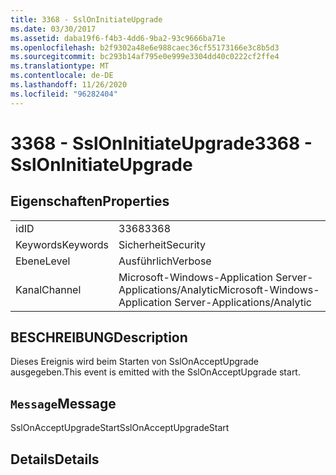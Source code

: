```yaml
---
title: 3368 - SslOnInitiateUpgrade
ms.date: 03/30/2017
ms.assetid: daba19f6-f4b3-4dd6-9ba2-93c9666ba71e
ms.openlocfilehash: b2f9302a48e6e988caec36cf55173166e3c8b5d3
ms.sourcegitcommit: bc293b14af795e0e999e3304dd40c0222cf2ffe4
ms.translationtype: MT
ms.contentlocale: de-DE
ms.lasthandoff: 11/26/2020
ms.locfileid: "96282404"
---
```

# <a name="3368---ssloninitiateupgrade"></a><span data-ttu-id="c834c-102">3368 - SslOnInitiateUpgrade</span><span class="sxs-lookup"><span data-stu-id="c834c-102">3368 - SslOnInitiateUpgrade</span></span>

## <a name="properties"></a><span data-ttu-id="c834c-103">Eigenschaften</span><span class="sxs-lookup"><span data-stu-id="c834c-103">Properties</span></span>  
  
|||  
|-|-|  
|<span data-ttu-id="c834c-104">id</span><span class="sxs-lookup"><span data-stu-id="c834c-104">ID</span></span>|<span data-ttu-id="c834c-105">3368</span><span class="sxs-lookup"><span data-stu-id="c834c-105">3368</span></span>|  
|<span data-ttu-id="c834c-106">Keywords</span><span class="sxs-lookup"><span data-stu-id="c834c-106">Keywords</span></span>|<span data-ttu-id="c834c-107">Sicherheit</span><span class="sxs-lookup"><span data-stu-id="c834c-107">Security</span></span>|  
|<span data-ttu-id="c834c-108">Ebene</span><span class="sxs-lookup"><span data-stu-id="c834c-108">Level</span></span>|<span data-ttu-id="c834c-109">Ausführlich</span><span class="sxs-lookup"><span data-stu-id="c834c-109">Verbose</span></span>|  
|<span data-ttu-id="c834c-110">Kanal</span><span class="sxs-lookup"><span data-stu-id="c834c-110">Channel</span></span>|<span data-ttu-id="c834c-111">Microsoft-Windows-Application Server-Applications/Analytic</span><span class="sxs-lookup"><span data-stu-id="c834c-111">Microsoft-Windows-Application Server-Applications/Analytic</span></span>|  
  
## <a name="description"></a><span data-ttu-id="c834c-112">BESCHREIBUNG</span><span class="sxs-lookup"><span data-stu-id="c834c-112">Description</span></span>  

 <span data-ttu-id="c834c-113">Dieses Ereignis wird beim Starten von SslOnAcceptUpgrade ausgegeben.</span><span class="sxs-lookup"><span data-stu-id="c834c-113">This event is emitted with the SslOnAcceptUpgrade start.</span></span>  
  
## <a name="message"></a><span data-ttu-id="c834c-114">`Message`</span><span class="sxs-lookup"><span data-stu-id="c834c-114">Message</span></span>  

 <span data-ttu-id="c834c-115">SslOnAcceptUpgradeStart</span><span class="sxs-lookup"><span data-stu-id="c834c-115">SslOnAcceptUpgradeStart</span></span>  
  
## <a name="details"></a><span data-ttu-id="c834c-116">Details</span><span class="sxs-lookup"><span data-stu-id="c834c-116">Details</span></span>
